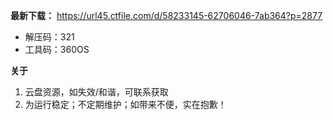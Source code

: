 **最新下载：**
https://url45.ctfile.com/d/58233145-62706046-7ab364?p=2877
* 解压码：321
* 工具码：360OS

**关于**

1. 云盘资源，如失效/和谐，可联系获取
2. 为运行稳定；不定期维护；如带来不便，实在抱歉！